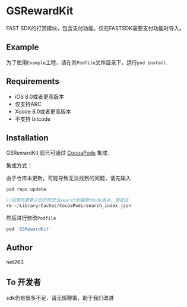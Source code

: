 # GSRewardKit
FAST SDK的打赏模块，包含支付功能。仅在FASTSDK需要支付功能时导入。

## Example

为了使用`Example`工程，请在其`Podfile`文件目录下，运行`pod install`.

## Requirements

 - iOS 8.0或者更高版本
 - 仅支持ARC
 - Xcode 8.0或者更高版本
 - 不支持 bitcode
 
## Installation

GSRewardKit 现已可通过 [CocoaPods](https://cocoapods.org) 集成.

集成方式：

由于仓库未更新，可能导致无法找到的问题，请先输入

```c
pod repo update

//如果你更新之后仍然无法search到最新的sdk版本，请尝试
rm ~/Library/Caches/CocoaPods/search_index.json
```

然后进行修改`Podfile`

```ruby
pod 'GSRewardKit'
```
## Author

net263

## To 开发者

sdk仍有很多不足，请无情鞭策，助于我们改进
